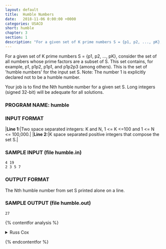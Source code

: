 ```yaml
---
layout: default
title:  Humble Numbers
date:   2018-11-06 0:00:00 +0000
categories: USACO
short: humble
chapter: 3
section: 1
description: "For a given set of K prime numbers S = {p1, p2, ..., pK}, the set of all numbers whose prime factors are a subset of S is the set of humble numbers. Your job is to find the Nth humble number for a given set S."
---
```


For a given set of K prime numbers S = {p1, p2, ..., pK}, consider the set of all numbers whose prime factors are a subset of S. This set contains, for example, p1, p1p2, p1p1, and p1p2p3 (among others). This is the set of 'humble numbers' for the input set S. Note: The number 1 is explicitly declared not to be a humble number.

Your job is to find the Nth humble number for a given set S. Long integers (signed 32-bit) will be adequate for all solutions.

### PROGRAM NAME: humble

### INPUT FORMAT

|**Line 1:**|Two space separated integers: K and N, 1 <= K <=100 and 1 <= N <= 100,000.|
|**Line 2:**|K space separated positive integers that compose the set S.|

### SAMPLE INPUT (file humble.in)

```none
4 19
2 3 5 7
```

### OUTPUT FORMAT

The Nth humble number from set S printed alone on a line.

### SAMPLE OUTPUT (file humble.out)

```none
27
```

{% contentfor analysis %}

<details>
<summary>
Russ Cox
</summary>

We compute the first n humble numbers in the "hum" array. For simplicity of implementation, we treat 1 as a humble number, and adjust accordingly.

Once we have the first k humble numbers and want to compute the k+1st, we do the following:

```none
for each prime p
    find the minimum humble number h
        such that h * p is bigger than the last humble number.

take the smallest h * p found: that's the next humble number.
```

To speed up the search, we keep an index "pindex" of what h is for each prime, and start there rather than at the beginning of the list.

```cpp
#include <stdio.h>
#include <stdlib.h>
#include <string.h>
#include <assert.h>
#include <ctype.h>

#define MAXPRIME 100
#define MAXN 100000

long hum[MAXN+1];
int nhum;

int prime[MAXPRIME];
int pindex[MAXPRIME];
int nprime;

void
main(void)
{
    FILE *fin, *fout;
    int i, minp;
    long min;
    int n;

    fin = fopen("humble.in", "r");
    fout = fopen("humble.out", "w");
    assert(fin != NULL && fout != NULL);

    fscanf(fin, "%d %d", &nprime, &n);
    for(i=0; i<nprime; i++)
	fscanf(fin, "%d", &prime[i]);

    hum[nhum++] = 1;
    for(i=0; i<nprime; i++)
	pindex[i] = 0;

    while(nhum < n+1) {
	min = 0x7FFFFFFF;
	minp = -1;
	for(i=0; i<nprime; i++) {
	    while((double)prime[i] * hum[pindex[i]] <= hum[nhum-1]) 
		pindex[i]++;

	    /* double to avoid overflow problems */
	    if((double)prime[i] * hum[pindex[i]] < min) {
		min = prime[i] * hum[pindex[i]];
		minp = i;
	    }
	}

	hum[nhum++] = min;
	pindex[minp]++;
    }

    fprintf(fout, "%d\n", hum[n]);
    exit(0);
}
```

</details>

{% endcontentfor %}